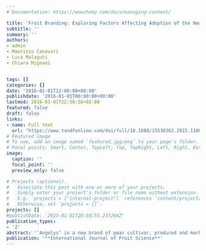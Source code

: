 ```yaml
---
# Documentation: https://wowchemy.com/docs/managing-content/

title: 'Fruit Branding: Exploring Factors Affecting Adoption of the New Pear Cultivar ‘Angelys’ in Italian Large Retail'
subtitle: ''
summary: ''
authors:
- admin
- Maurizio Canavari 
- Luca Malaguti
- Chiara Mignani


tags: []
categories: []
date: '2016-01-01T12:00:00+00:00'
publishdate: '2016-01-01T00:00:00+00:00'
lastmod: 2016-01-01T22:50:56+02:00
featured: false
draft: false
links: 
- name: Full text
  url: "https://www.tandfonline.com/doi/full/10.1080/15538362.2015.1108894"
# Featured image
# To use, add an image named `featured.jpg/png` to your page's folder.
# Focal points: Smart, Center, TopLeft, Top, TopRight, Left, Right, BottomLeft, Bottom, BottomRight.
image:
  caption: ''
  focal_point: ''
  preview_only: false

# Projects (optional).
#   Associate this post with one or more of your projects.
#   Simply enter your project's folder or file name without extension.
#   E.g. `projects = ["internal-project"]` references `content/project/deep-learning/index.md`.
#   Otherwise, set `projects = []`.
projects: []
#publishDate: '2023-01-01T20:50:55.237264Z'
publication_types: 
- '2'
abstract: '‘Angelys’ is a new brand of pear cultivar, produced and marketed under the trademark license model called “Club variety.” The main aim of this article was to evaluate factors triggering a potential interest in Italian large-scale retail regarding the marketing of ‘Angelys’ and how large-scale retailers would exploit it to enhance their market potential. An explorative analysis approach was applied via in-depth, semi-structured qualitative interviews with major Italian large-scale retail fruit purchase managers. The results show that although sensory properties, handling features, and Italian origin are highly appreciated by professional customers, the need to sell at a premium price might limit the interest of retailers for this new variety. Finally, implications and recommendations for academics and operators are discussed.'
publication: '**International Journal of Fruit Science**'
---
```

